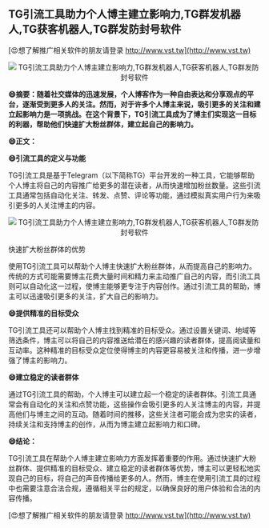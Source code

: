 ## **TG引流工具助力个人博主建立影响力,TG群发机器人,TG获客机器人,TG群发防封号软件**

[😍想了解推广相关软件的朋友请登录 http://www.vst.tw](http://www.vst.tw)

 <center><img src="https://vst.tw/MP4/tuiguang/png/7.png" alt="TG引流工具助力个人博主建立影响力,TG群发机器人,TG获客机器人,TG群发防封号软件"></center>

**😄摘要：随着社交媒体的迅速发展，个人博客作为一种自由表达和分享观点的平台，逐渐受到更多人的关注。然而，对于许多个人博主来说，吸引更多的关注和建立起影响力是一项挑战。在这个背景下，TG引流工具成为了博主们实现这一目标的利器，帮助他们快速扩大粉丝群体，建立起自己的影响力。**

**😄正文：**

**😄引流工具的定义与功能**

TG引流工具是基于Telegram（以下简称TG）平台开发的一种工具，它能够帮助个人博主将自己的内容推广给更多的潜在读者，从而快速增加粉丝数量。这些引流工具通常包括自动化关注、转发、点赞、评论等功能，通过模拟真实用户行为来吸引更多的人关注博主的内容。

 <center><img src="https://vst.tw/MP4/tuiguang/png/6.png" alt="TG引流工具助力个人博主建立影响力,TG群发机器人,TG获客机器人,TG群发防封号软件"></center>

快速扩大粉丝群体的优势

使用TG引流工具可以帮助个人博主快速扩大粉丝群体，从而提高自己的影响力。传统的方式可能需要博主花费大量时间和精力来主动推广自己的内容，而引流工具则可以自动化这一过程，使博主能够更专注于内容创作。通过引流工具的帮助，博主可以迅速吸引更多的关注，扩大自己的影响力。

**😄提供精准的目标受众**

TG引流工具还可以帮助个人博主找到精准的目标受众。通过设置关键词、地域等筛选条件，博主可以将自己的内容推送给潜在的感兴趣的读者群体，提高阅读量和互动率。这种精准的目标受众定位使得博主的内容更容易被关注和传播，进一步增强了博主的影响力。

**😄建立稳定的读者群体**

通过TG引流工具的帮助，个人博主可以建立起一个稳定的读者群体。引流工具通常会有自动化的关注和点赞功能，这些操作会吸引更多的人关注博主的内容，并提高他们与博主之间的互动。随着时间的推移，这些关注者可能会成为忠实的读者，持续关注和支持博主的创作，从而为博主建立起影响力和口碑。

**😄结论：**

TG引流工具在帮助个人博主建立影响力方面发挥着重要的作用。通过快速扩大粉丝群体、提供精准的目标受众、建立稳定的读者群体等优势，博主可以更轻松地实现自己的目标，将自己的声音传播给更多的人。然而，博主在使用引流工具的过程中也需要注意合法合规，遵循相关平台的规定，以确保良好的用户体验和合法的内容传播。

[😍想了解推广相关软件的朋友请登录 http://www.vst.tw](http://www.vst.tw)



